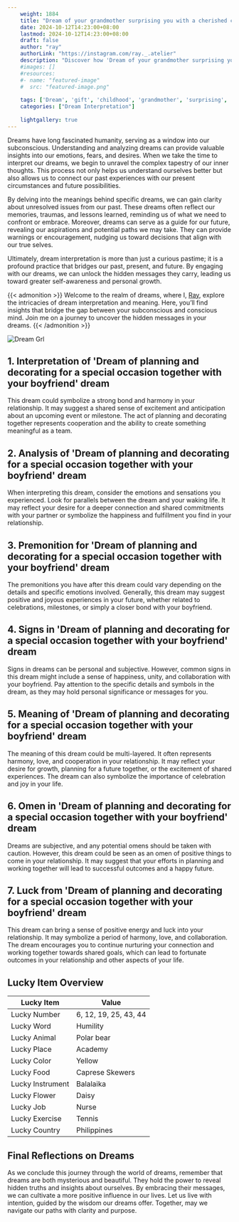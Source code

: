 ```yaml
---
    weight: 1884
    title: "Dream of your grandmother surprising you with a cherished childhood gift."  # Assuming 'title' column exists
    date: 2024-10-12T14:23:00+08:00
    lastmod: 2024-10-12T14:23:00+08:00
    draft: false
    author: "ray"
    authorLink: "https://instagram.com/ray._.atelier"
    description: "Discover how 'Dream of your grandmother surprising you with a cherished childhood gift.' can interpret your future and uncover its significant meanings in your life."
    #images: []
    #resources:
    #- name: "featured-image"
    #  src: "featured-image.png"
    
    tags: ['Dream', 'gift', 'childhood', 'grandmother', 'surprising', 'cherished', 'you']
    categories: ["Dream Interpretation"]
    
    lightgallery: true
---
```

    
Dreams have long fascinated humanity, serving as a window into our subconscious. Understanding and analyzing dreams can provide valuable insights into our emotions, fears, and desires. When we take the time to interpret our dreams, we begin to unravel the complex tapestry of our inner thoughts. This process not only helps us understand ourselves better but also allows us to connect our past experiences with our present circumstances and future possibilities.

By delving into the meanings behind specific dreams, we can gain clarity about unresolved issues from our past. These dreams often reflect our memories, traumas, and lessons learned, reminding us of what we need to confront or embrace. Moreover, dreams can serve as a guide for our future, revealing our aspirations and potential paths we may take. They can provide warnings or encouragement, nudging us toward decisions that align with our true selves.

Ultimately, dream interpretation is more than just a curious pastime; it is a profound practice that bridges our past, present, and future. By engaging with our dreams, we can unlock the hidden messages they carry, leading us toward greater self-awareness and personal growth.

{{< admonition >}}
Welcome to the realm of dreams, where I, [Ray](https://instagram.com/ray._.atelier), explore the intricacies of dream interpretation and meaning. Here, you’ll find insights that bridge the gap between your subconscious and conscious mind. Join me on a journey to uncover the hidden messages in your dreams.
{{< /admonition >}}

![Dream Grl](https://cdn.pixabay.com/photo/2017/11/02/03/35/gothic-2910057_1280.jpg "Dream Grl")

## 1. Interpretation of 'Dream of planning and decorating for a special occasion together with your boyfriend' dream
 This dream could symbolize a strong bond and harmony in your relationship. It may suggest a shared sense of excitement and anticipation about an upcoming event or milestone. The act of planning and decorating together represents cooperation and the ability to create something meaningful as a team.

## 2. Analysis of 'Dream of planning and decorating for a special occasion together with your boyfriend' dream
 When interpreting this dream, consider the emotions and sensations you experienced. Look for parallels between the dream and your waking life. It may reflect your desire for a deeper connection and shared commitments with your partner or symbolize the happiness and fulfillment you find in your relationship.

## 3. Premonition for 'Dream of planning and decorating for a special occasion together with your boyfriend' dream
 The premonitions you have after this dream could vary depending on the details and specific emotions involved. Generally, this dream may suggest positive and joyous experiences in your future, whether related to celebrations, milestones, or simply a closer bond with your boyfriend.

## 4. Signs in 'Dream of planning and decorating for a special occasion together with your boyfriend' dream
 Signs in dreams can be personal and subjective. However, common signs in this dream might include a sense of happiness, unity, and collaboration with your boyfriend. Pay attention to the specific details and symbols in the dream, as they may hold personal significance or messages for you.

## 5. Meaning of 'Dream of planning and decorating for a special occasion together with your boyfriend' dream
 The meaning of this dream could be multi-layered. It often represents harmony, love, and cooperation in your relationship. It may reflect your desire for growth, planning for a future together, or the excitement of shared experiences. The dream can also symbolize the importance of celebration and joy in your life.

## 6. Omen in 'Dream of planning and decorating for a special occasion together with your boyfriend' dream
 Dreams are subjective, and any potential omens should be taken with caution. However, this dream could be seen as an omen of positive things to come in your relationship. It may suggest that your efforts in planning and working together will lead to successful outcomes and a happy future.

## 7. Luck from 'Dream of planning and decorating for a special occasion together with your boyfriend' dream
 This dream can bring a sense of positive energy and luck into your relationship. It may symbolize a period of harmony, love, and collaboration. The dream encourages you to continue nurturing your connection and working together towards shared goals, which can lead to fortunate outcomes in your relationship and other aspects of your life.

## Lucky Item Overview
| Lucky Item          | Value              |
|---------------|--------------------|
| Lucky Number        | 6, 12, 19, 25, 43, 44  |
| Lucky Word          | Humility |
| Lucky Animal        | Polar bear |
| Lucky Place         | Academy     |
| Lucky Color         | Yellow     |
| Lucky Food          | Caprese Skewers      |
| Lucky Instrument    | Balalaika |
| Lucky Flower        | Daisy    |
| Lucky Job           | Nurse       |
| Lucky Exercise      | Tennis  |
| Lucky Country       | Philippines    |


##  Final Reflections on Dreams

As we conclude this journey through the world of dreams, remember that dreams are both mysterious and beautiful. They hold the power to reveal hidden truths and insights about ourselves. By embracing their messages, we can cultivate a more positive influence in our lives. Let us live with intention, guided by the wisdom our dreams offer. Together, may we navigate our paths with clarity and purpose.
